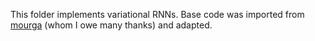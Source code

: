 This folder implements variational RNNs. Base code was imported from [mourga](https://github.com/mourga/variational-lstm) (whom I owe many thanks) and adapted.
